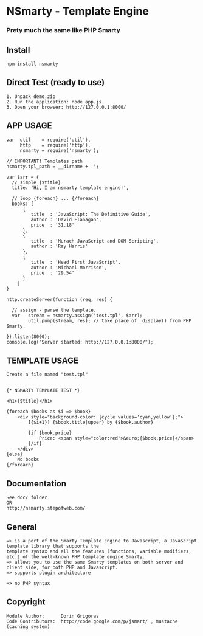 # NSmarty - Template Engine
### Prety much the same like PHP Smarty

## Install

    npm install nsmarty

## Direct Test (ready to use)

	1. Unpack demo.zip 
	2. Run the application: node app.js
	3. Open your browser: http://127.0.0.1:8000/



## APP USAGE

    var  util    = require('util'),
         http    = require('http'),
         nsmarty = require('nsmarty');

	// IMPORTANT! Templates path	
    nsmarty.tpl_path = __dirname + '';

    var $arr = {
	  // simple {$title}
      title: 'Hi, I am nsmarty template engine!',

	  // loop {foreach} ... {/foreach}
	  books: [
		  {
			 title  : 'JavaScript: The Definitive Guide',          
			 author : 'David Flanagan',                            
			 price  : '31.18'
		  },
		  {
			 title  : 'Murach JavaScript and DOM Scripting',
			 author : 'Ray Harris'
		  },
		  {
			 title  : 'Head First JavaScript',
			 author : 'Michael Morrison',
			 price  : '29.54'
		  }
		]
    }

	http.createServer(function (req, res) {

	  // assign - parse the template.
	  var 	stream = nsmarty.assign('test.tpl', $arr);
			util.pump(stream, res); // take place of _display() from PHP Smarty.

	}).listen(8000);
	console.log("Server started: http://127.0.0.1:8000/");

## TEMPLATE USAGE

	Create a file named "test.tpl"


	{* NSMARTY TEMPLATE TEST *}

	<h1>{$title}</h1>

	{foreach $books as $i => $book}
		<div style="background-color: {cycle values='cyan,yellow'};">
			[{$i+1}] {$book.title|upper} by {$book.author}

			{if $book.price}                                
				Price: <span style="color:red">&euro;{$book.price}</span>
			{/if}
		</div>
	{else}
		No books
	{/foreach}

## Documentation

	See doc/ folder
	OR
	http://nsmarty.stepofweb.com/

## General

	=> is a port of the Smarty Template Engine to Javascript, a JavaScript template library that supports the 
	template syntax and all the features (functions, variable modifiers, etc.) of the well-known PHP template engine Smarty. 
	=> allows you to use the same Smarty templates on both server and client side, for both PHP and Javascript. 
	=> supports plugin architecture

	=> no PHP syntax

## Copyright

	Module Author:		Dorin Grigoras
	Code Contributors:	http://code.google.com/p/jsmart/ , mustache (caching system)